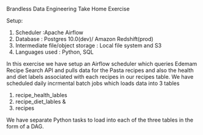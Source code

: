 Brandless Data Engineering Take Home Exercise

Setup:
1. Scheduler :Apache Airflow
2. Database : Postgres 10.0(dev)/ Amazon Redshift(prod)
3. Intermediate file/object storage : Local file system and S3
4. Languages used : Python, SQL


In this exercise we have setup an Airflow scheduler which queries Edemam Recipe Search API and pulls data for the Pasta recipes and also the health and diet labels associated with each recipes in our recipes table. We have scheduled daily incrmental batch jobs which loads data into 3 tables
1. recipe_health_lables
2. recipe_diet_lables &
3. recipes

We have separate Python tasks to load into each of the three tables in the form of a DAG.
